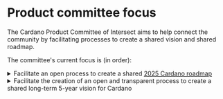# Product committee focus

The Cardano Product Committee of Intersect aims to help connect the community by facilitating processes to create a shared vision and shared roadmap.

The committee's current focus is (in order):

<details>

<summary>Facilitate an open process to create a shared <a href="../committee-outcomes/2025-cardanos-roadmap/">2025 Cardano roadmap</a></summary>

As Cardano enters into decentralized governance, completing at the same time the original roadmap with the Age of Voltaire, the committee aims to help the community transition from a pre-defined roadmap to a commonly agreed one.\
\
The committee understands 2025 will be a 'bridge' year between the old and the new world, where continuity needs to be kept. Because of this, it is simplifying the roadmap creation process running it side by side with other committees such as budget committee.

</details>

<details>

<summary>Facilitate the creation of an open and transparent process to create a shared long-term 5-year vision for Cardano</summary>

One of the goals the Product committee is proposing for Cardano for 2025 is the creation of a new open and reusable process to create a shared long-term vision.

During the beginning of 2025, the committee aims to facilitate activities to create a shared process and then to facilitate the operationalization of the process itself to create the first open and shared Cardano vision which could inform also a 2026 Cardano roadmap.

</details>

